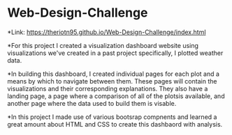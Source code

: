 # Web-Design-Challenge

*Link: https://theriotn95.github.io/Web-Design-Challenge/index.html

*For this project I created a visualization dashboard website using visualizations we've created in a past project specifically, I plotted weather data.

*In building this dashboard, I created individual pages for each plot and a means by which to navigate between them. These pages will contain the visualizations and their corresponding explanations. They also have a landing page, a page where a comparison of all of the plotsis available, and another page where the data used to build them is visable.

*In this project I made use of various bootsrap compnents and learned a great amount about HTML and CSS to create this dashbaord with analysis. 
